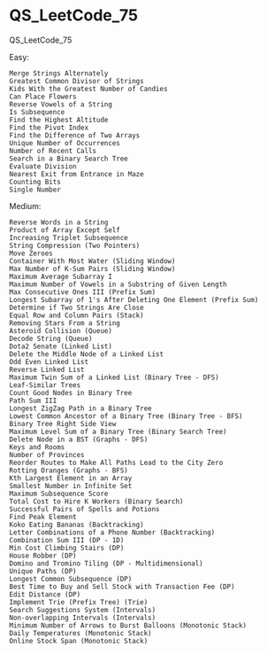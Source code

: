 # QS_LeetCode_75
QS_LeetCode_75

Easy:

    Merge Strings Alternately
    Greatest Common Divisor of Strings
    Kids With the Greatest Number of Candies
    Can Place Flowers
    Reverse Vowels of a String
    Is Subsequence
    Find the Highest Altitude
    Find the Pivot Index
    Find the Difference of Two Arrays
    Unique Number of Occurrences
    Number of Recent Calls
    Search in a Binary Search Tree
    Evaluate Division
    Nearest Exit from Entrance in Maze
    Counting Bits
    Single Number

Medium:

    Reverse Words in a String
    Product of Array Except Self
    Increasing Triplet Subsequence
    String Compression (Two Pointers)
    Move Zeroes
    Container With Most Water (Sliding Window)
    Max Number of K-Sum Pairs (Sliding Window)
    Maximum Average Subarray I
    Maximum Number of Vowels in a Substring of Given Length
    Max Consecutive Ones III (Prefix Sum)
    Longest Subarray of 1's After Deleting One Element (Prefix Sum)
    Determine if Two Strings Are Close
    Equal Row and Column Pairs (Stack)
    Removing Stars From a String
    Asteroid Collision (Queue)
    Decode String (Queue)
    Dota2 Senate (Linked List)
    Delete the Middle Node of a Linked List
    Odd Even Linked List
    Reverse Linked List
    Maximum Twin Sum of a Linked List (Binary Tree - DFS)
    Leaf-Similar Trees
    Count Good Nodes in Binary Tree
    Path Sum III
    Longest ZigZag Path in a Binary Tree
    Lowest Common Ancestor of a Binary Tree (Binary Tree - BFS)
    Binary Tree Right Side View
    Maximum Level Sum of a Binary Tree (Binary Search Tree)
    Delete Node in a BST (Graphs - DFS)
    Keys and Rooms
    Number of Provinces
    Reorder Routes to Make All Paths Lead to the City Zero
    Rotting Oranges (Graphs - BFS)
    Kth Largest Element in an Array
    Smallest Number in Infinite Set
    Maximum Subsequence Score
    Total Cost to Hire K Workers (Binary Search)
    Successful Pairs of Spells and Potions
    Find Peak Element
    Koko Eating Bananas (Backtracking)
    Letter Combinations of a Phone Number (Backtracking)
    Combination Sum III (DP - 1D)
    Min Cost Climbing Stairs (DP)
    House Robber (DP)
    Domino and Tromino Tiling (DP - Multidimensional)
    Unique Paths (DP)
    Longest Common Subsequence (DP)
    Best Time to Buy and Sell Stock with Transaction Fee (DP)
    Edit Distance (DP)
    Implement Trie (Prefix Tree) (Trie)
    Search Suggestions System (Intervals)
    Non-overlapping Intervals (Intervals)
    Minimum Number of Arrows to Burst Balloons (Monotonic Stack)
    Daily Temperatures (Monotonic Stack)
    Online Stock Span (Monotonic Stack)
